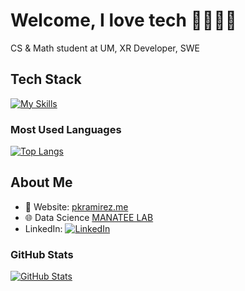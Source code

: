 # Welcome, I love tech 🤖👩🏻‍💻

CS & Math student at UM, XR Developer, SWE


## Tech Stack
[![My Skills](https://skillicons.dev/icons?i=js,html,css,java,python,csharp)](https://skillicons.dev)
### Most Used Languages
[![Top Langs](https://github-readme-stats.vercel.app/api/top-langs/?username=pkr20&layout=compact&langs_count=6&hide=makefile,shell&theme=radical)](https://github.com/anuraghazra/github-readme-stats)

## About Me
- 📝 Website: [pkramirez.me](https://pkramirez.me/)
- 🌐 Data Science [MANATEE LAB](http://manateelab.org/)
- LinkedIn: [![LinkedIn](https://img.shields.io/badge/LinkedIn-0077B5?style=for-the-badge&logo=linkedin&logoColor=white)](https://www.linkedin.com/in/pkramirez/)

### GitHub Stats
[![GitHub Stats](https://github-readme-streak-stats.herokuapp.com/?user=pkr20&theme=radical)](https://github.com/anuraghazra/github-readme-streak-stats)

<!--
